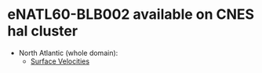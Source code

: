 # eNATL60-BLB002 available on CNES hal cluster


  - North Atlantic (whole domain):
    - [Surface Velocities](https://github.com/AurelieAlbert/extractions/blob/main/items/eNATL60-BLB002-SSU-SSV.md)
                                    
